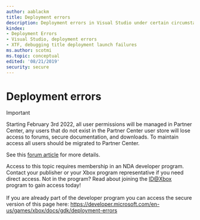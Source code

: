 ```yaml
---
author: aablackm
title: Deployment errors
description: Deployment errors in Visual Studio under certain circumstances.
kindex:
- Deployment Errors
- Visual Studio, deployment errors
- XTF, debugging title deployment launch failures
ms.author: scotmi
ms.topic: conceptual
edited: '08/21/2019'
security: secure
---
```


# Deployment errors
> [!IMPORTANT]
> Starting February 3rd 2022, all user permissions will be managed in Partner Center, any users that do not exist in the Partner Center user store will lose access to forums, secure documentation, and downloads. To maintain access all users should be migrated to Partner Center. <p></p>See this <a href="https://forums.xboxlive.com/articles/132187/breaking-change-user-access-for-forums-secure-docu.html">forum article</a> for more details.  

 Access to this topic requires membership in an NDA developer program. Contact your publisher or your Xbox program representative if you need direct access. Not in the program? Read about joining the <a href="https://www.xbox.com/Developers/id">ID@Xbox</a> program to gain access today!  <br/><br/>If you are already part of the developer program you can access the secure version of this page here: <a target="_blank" href="https://developer.microsoft.com/en-us/games/xbox/docs/gdk/deployment-errors">https://developer.microsoft.com/en-us/games/xbox/docs/gdk/deployment-errors</a>